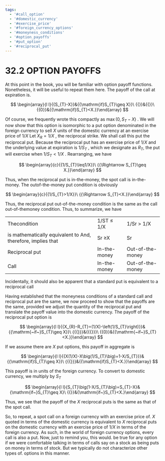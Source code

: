 ```yaml
---
tags:
  - '#call_option'
  - '#domestic_currency'
  - '#exercise_price'
  - '#foreign_currency_options'
  - '#moneyness_conditions'
  - '#option_payoffs'
  - '#put_option'
  - '#reciprocal_put'
---
```

# 32.2 OPTION PAYOFFS

At this point in the book, you will be familiar with option payoff functions. Nonetheless, it will be useful to repeat them here. The payoff of the call at expiration is.

$$
\begin{array}{l l}{{S_{T}-X}}&{{\mathrm{if}S_{T}\geq X}}\ {{}}&{{}}\ {{0}}&{{\mathrm{if}S_{T}<X.}}\end{array}
$$

Of course, we frequently wrote this compactly as $\operatorname*{max}\bigl(0,S_{T}-X\bigr)$ . We will now show that this option is isomorphic to a put option denominated in the foreign currency to sell $X$ units of the domestic currency at an exercise price of $1/X$ Let $X_{R}=1/X$ , the reciprocal strike. We shall call this put the reciprocal put. Because the reciprocal put has an exercise price of $1/X$ and the underlying value at expiration is $1/S_{T}$ , which we designate as $R_{T},$ the put will exercise when $1/S_{T}<1/X$ . Rearranging, we have

$$
\begin{array}{c}{{1/S_{T}\leq1/X}}\ {{\Rightarrow S_{T}\geq X.}}\end{array}
$$

Thus, when the reciprocal put is in-the-money, the spot call is in-the-money. The outof-the-money put condition is obviously

$$
\begin{array}{c}{{1/S_{T}>1/X}}\ {{\Rightarrow S_{T}<X.}}\end{array}
$$

Thus, the reciprocal put out-of-the-money condition is the same as the call out-of-themoney condition. Thus, to summarize, we have

<html><body><table><tr><td>Thecondition</td><td>1/ST ≤ 1/X</td><td>1/Sr > 1/X</td></tr><tr><td>is mathematically equivalent to And, therefore, implies that</td><td>Sr ≥X</td><td>Sr <X</td></tr><tr><td>Reciprocal put</td><td>In-the-money</td><td>Out-of-the-money</td></tr><tr><td>Call</td><td>In-the-money</td><td>Out-of-the-money</td></tr></table></body></html>

Incidentally, it should also be apparent that a standard put is equivalent to a reciprocal call

Having established that the moneyness conditions of a standard call and reciprocal put are the same, we now proceed to show that the payoffs are the same, provided we adjust the quantity of the reciprocal put and translate the payoff value into the domestic currency. The payoff of the reciprocal put option is

$$
\begin{array}{l l}{{X_{R}-R_{T}=(1/X)-\left(1/S_{T}\right)}}&{{\mathrm{~if~}S_{T}\geq X}}\ {{{}}}&{{{}}}\ {{0}}&{{\mathrm{~if~}S_{T}<X.}}\end{array}
$$

If we assume there are $X$ put options, this payoff in aggregate is

$$
\begin{array}{l l}{{X(1/X)-X\big(1/S_{T}\big)=1-X/S_{T}}}&{{\mathrm{if}S_{T}\geq X}}\ {{{}}}&{{\mathrm{if}S_{T}<X.}}\end{array}
$$

This payoff is in units of the foreign currency. To convert to domestic currency, we multiply by $S_{T}$

$$
\begin{array}{l l}{S_{T}\big(1-X/S_{T}\big)=S_{T}-X}&{\mathrm{if~}S_{T}\geq X}\ {{}}&{\mathrm{if~}S_{T}<X.}\end{array}
$$

Thus, we see that the payoff of the $X$ reciprocal puts is the same as that of the spot call.

So, to repeat, a spot call on a foreign currency with an exercise price of. $X$ quoted in terms of the domestic currency is equivalent to $X$ reciprocal puts on the domestic currency with an exercise price of $1/X$ in terms of the foreign currency. As such, in the world of foreign currency options, every call is also a put. Now, just to remind you, this would. be true for any option if we were comfortable talking in terms of calls say on a stock as being puts on money in terms of stock. But we typically do not characterize other types of. options in this manner.
